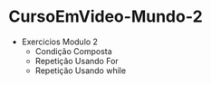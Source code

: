 # CursoEmVideo-Mundo-2
- Exercicios Modulo 2
  - Condição Composta
  - Repetição Usando For
  - Repetição Usando while

